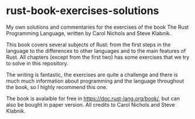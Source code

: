 # rust-book-exercises-solutions

My own solutions and commentaries for the exercises of the book The Rust Programming Language, written by Carol Nichols and Steve Klabnik.

This book covers several subjects of Rust: from the first steps in the language to the differences to other languages and to the main features of Rust.
All chapters (except from the first two) has some exercises that we try to solve in this repository.

The writing is fantastic, the exercises are quite a challenge and there is much much information about programming and the language throughout the book, so I highly recommend this one.

The book is avalaible for free in https://doc.rust-lang.org/book/, but can also be bought in paper version.
All credits to Carol Nichols and Steve Klabnik.

